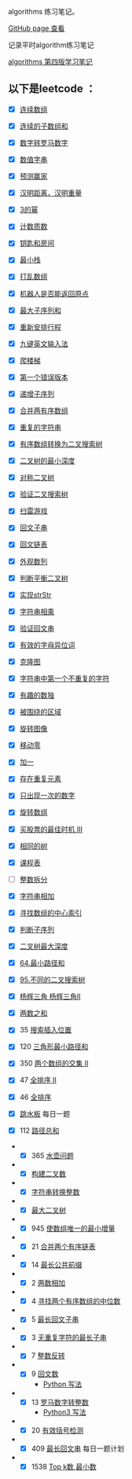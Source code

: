 algorithms 练习笔记。

[GitHub page 查看 ](gsdukbh.github.io/algorithms/)

记录平时algorithm练习笔记

[algorithms 第四版学习笔记](algorithms4/README.md)



以下是leetcode ：
---



- [x] [连续数组](docs/docs/leetcode/连续数组.md)

- [x]  [连续的子数组和](docs/docs/leetcode/CheckSubarraySum.md)


- [x] [数字转罗马数字](docs/docs/leetcode/intToRoma-Q-12.md) 
  
- [x] [数值字串](docs/docs/leetcode/IsNumber.md)
- [x] [预测赢家](docs/docs/leetcode/PredictTheWinner.md)

- [x] [汉明距离，汉明重量](docs/docs/leetcode/Hamming.md)

- [x] [3的幂](docs/docs/leetcode/IsPowerOfThree.md)

- [x] [计数质数](docs/docs/leetcode/CountPrimes.md)

- [x] [钥匙和房间](docs/docs/leetcode/CanVisitAllRooms.md)

- [x] [最小栈](docs/docs/leetcode/MinStack.md)

- [x] [打乱数组](docs/docs/leetcode/UpsetArray.md)

- [x] [机器人是否能返回原点](docs/docs/leetcode/JudgeCircle.md)

- [x] [最大子序列和](docs/docs/leetcode/MaxSubArray.md)

- [x] [重新安排行程](docs/docs/leetcode/FindItinerary.md)

- [x] [九键英文输入法](docs/docs/leetcode/LetterCombinations.md)

- [x] [爬楼梯](docs/docs/leetcode/ClimbStairs.md)

- [x] [第一个错误版本](docs/docs/leetcode/FirstBadVersion.md)

- [x] [递增子序列](docs/docs/leetcode/FindSubsequences.md)

- [x] [合并两有序数组](docs/docs/leetcode/Merge.md)

- [x] [重复的字符串](docs/docs/leetcode/RrepeatedSubstringPattern.md)

- [x] [有序数组转换为二叉搜索树](docs/docs/leetcode/SortedArrayToBinarySearchTree.md)

- [x] [二叉树的最小深度](docs/docs/leetcode/MinDepth.md)

- [x] [对称二叉树](docs/docs/leetcode/IsSymmetric.md)

- [x] [验证二叉搜索树](docs/docs/leetcode/IsValidBST.md)

- [x] [扫雷游戏](docs/docs/leetcode/UpdateBoard.md)

- [x] [回文子串](docs/docs/leetcode/CountSubstrings.md)

- [x] [回文链表](docs/docs/leetcode/IsPalindromeTree.md)

- [x] [外观数列](docs/docs/leetcode/CountAndSay.md)

- [x] [判断平衡二叉树](docs/docs/leetcode/IsBalanced.md)

- [x] [实现strStr](docs/docs/leetcode/StrStr.md)

- [x] [字符串相乘](docs/docs/leetcode/Multiply.md)

- [x] [验证回文串](docs/docs/leetcode/IsPalindrome.md)

- [x] [有效的字母异位词](docs/docs/leetcode/IsAnagram.md)

- [x] [克隆图](docs/docs/leetcode/CloneGraph.md)

- [x] [字符串中第一个不重复的字符](docs/docs/leetcode/FirstUniqChar.md)

- [x] [有趣的数独](docs/docs/leetcode/IsValidSudoku.md)

- [x] [被围绕的区域](docs/docs/leetcode/Solve.md)

- [x] [旋转图像](docs/docs/leetcode/RotateMatrix.md)

- [x] [移动零](docs/docs/leetcode/MoveZeroes.md)

- [x] [加一](PlusOne.md)

- [x] [存在重复元素](docs/docs/leetcode/ContainsDuplicate.md)

- [x] [只出现一次的数字](docs/docs/leetcode/SingleNumber.md)

- [x] [旋转数组](docs/docs/leetcode/Rotate.md)
- [x] [买股票的最佳时机 Ⅲ](docs/docs/leetcode/MaxProfit.md)
- [x] [相同的树](docs/docs/leetcode/IsSameTree.md)

- [x]  [课程表](docs/docs/leetcode/CanFinish.md)

- [ ] [整数拆分](docs/docs/leetcode/IntegerBreak.md)

- [x] [字符串相加](docs/docs/leetcode/AddString.md)

- [x] [寻找数组的中心索引](docs/docs/leetcode/PivotIndex.md)

- [x] [判断子序列](docs/docs/leetcode/IsSubsequence.md)

- [x] [二叉树最大深度](docs/docs/leetcode/MaxDepth.md)

- [x] [64.最小路径和](docs/docs/leetcode/MinPathSum.md)

- [x] [95.不同的二叉搜索树](docs/docs/leetcode/GenerateTrees.md)

- [x] [杨辉三角 ](docs/docs/leetcode/Generate.md) [杨辉三角Ⅱ](docs/docs/leetcode/GetRow.md)

- [x] [两数之和](docs/docs/leetcode/TwoSum.md)

- [x] 35 [搜索插入位置](docs/docs/leetcode/SearchInsert.md)

- [x] 120 [三角形最小路径和](docs/docs/leetcode/MininumTotal.md)

- [x] 350 [两个数组的交集 Ⅱ](docs/docs/leetcode/Intersect.md)

- [x] 47 [全排序 Ⅱ](docs/docs/leetcode/PermuteUnique.md)

- [x] 46 [全排序](docs/docs/leetcode/Permute.md)

- [x] [跳水板](docs/docs/leetcode/DivingBoard.md)  每日一题

- [x]  112 [路径总和](docs/docs/leetcode/HasPathSum.md)

* - [x] 365 [水壶问题](leetcode/app/src/main/java/top/werls/leetcode/CanMeasureWater.java) 
* - [x] [构建二叉数](docs/docs/leetcode/reConstructBinaryTree.md)
* - [x] [字符串转换整数](docs/docs/leetcode/MyAtoi.MD)
* - [x]  [最大二叉树](docs/docs/leetcode/ConstructMaximumBinaryTree.md)
* - [x] 945 [使数组唯一的最小增量](docs/docs/leetcode/MinIncrementForUnique.md)
* - [x]  21 [合并两个有序链表](docs/docs/leetcode/Twenty_one.md)
* - [x] 14 [最长公共前缀](docs/docs/leetcode/Fourteen.md)
* - [x] 2 [两数相加](leetcode/app/src/main/java/top/werls/leetcode/QuestionOne.java)
* - [x]  4 [寻找两个有序数组的中位数](leetcode/app/src/main/java/top/werls/leetcode/Four.java)
* - [x] 5 [最长回文子串](docs/docs/leetcode/Fives.md)
* - [x] 3 [无重复字符的最长子串](leetcode/app/src/main/java/top/werls/leetcode/Three.java)
* - [x] 7 [整数反转](leetcode/app/src/main/java/top/werls/leetcode/seven.java)
* - [x] 9 [回文数](leetcode/app/src/main/java/top/werls/leetcode/Nine.java) 
      * [Python 写法](/docs/docs/leetcode/Nine.md)
* - [x] 13 [罗马数字转整数](leetcode/app/src/main/java/top/werls/leetcode/Twenty.java)
       * [Python3 写法](docs/docs/leetcode/Thirteen.md)
* - [x] 20 [有效括号检测](leetcode/app/src/main/java/top/werls/leetcode/Twenty.java)
* - [x] 409 [最长回文串](leetcode/app/src/main/java/top/werls/leetcode/LongestPalindrome.java) 每日一题计划
* - [x] 1538 [Top k数,最小数](leetcode/app/src/main/java/top/werls/leetcode/GetLeastNumbers.java)
